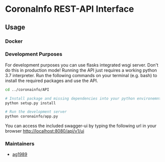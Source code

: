 # CoronaInfo REST-API Interface

## Usage
 
### Docker



### Development Purposes

For development purposes you can use flasks integrated wsgi server. Don't do this in production mode! Running the API
just requires a working python 3.7 interpreter. Run the following commands on your terminal (e.g. bash) to install the
required packages and use the API.

````bash
cd ../coronainfo/API

# Install package and missing dependencies into your python environemnt
python setup.py install

# Run the development server
python coronainfo/app.py
````

You can access the included swagger-ui by typing the following url in your browser <http://localhost:8080/api/v1/ui>

### Maintainers

- [ag1989](https://github.com/ag1989)
